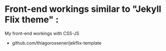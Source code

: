 #  Front-end workings similar to "Jekyll Flix theme" : 

My front-end workings with CSS-JS
- github.com/thiagorossener/jekflix-template
